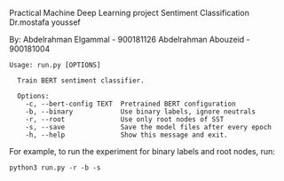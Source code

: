 Practical Machine Deep Learning project
Sentiment Classification
Dr.mostafa youssef

By: Abdelrahman Elgammal - 900181126
    Abdelrahman Abouzeid - 900181004



```
Usage: run.py [OPTIONS]

  Train BERT sentiment classifier.

  Options:
    -c, --bert-config TEXT  Pretrained BERT configuration
    -b, --binary            Use binary labels, ignore neutrals
    -r, --root              Use only root nodes of SST
    -s, --save              Save the model files after every epoch
    -h, --help              Show this message and exit.
```

For example, to run the experiment for binary labels and root nodes, run:

    python3 run.py -r -b -s

